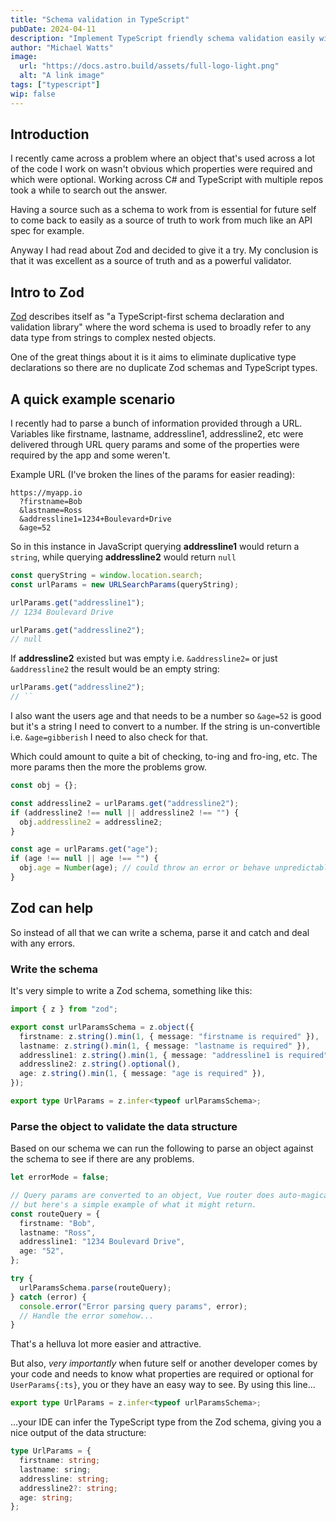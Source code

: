 ```yaml
---
title: "Schema validation in TypeScript"
pubDate: 2024-04-11
description: "Implement TypeScript friendly schema validation easily with Zod"
author: "Michael Watts"
image:
  url: "https://docs.astro.build/assets/full-logo-light.png"
  alt: "A link image"
tags: ["typescript"]
wip: false
---
```


## Introduction

I recently came across a problem where an object that's used across a lot of the code I work on wasn't obvious which properties were required and which were optional. Working across C# and TypeScript with multiple repos took a while to search out the answer.

Having a source such as a schema to work from is essential for future self to come back to easily as a source of truth to work from much like an API spec for example.

Anyway I had read about Zod and decided to give it a try. My conclusion is that it was excellent as a source of truth and as a powerful validator.

## Intro to Zod

[Zod](https://zod.dev/?id=introduction) describes itself as "a TypeScript-first schema declaration and validation library" where the word schema is used to broadly refer to any data type from strings to complex nested objects.

One of the great things about it is it aims to eliminate duplicative type declarations so there are no duplicate Zod schemas and TypeScript types.

## A quick example scenario

I recently had to parse a bunch of information provided through a URL. Variables like firstname, lastname, addressline1, addressline2, etc were delivered through URL query params and some of the properties were required by the app and some weren't.

Example URL (I've broken the lines of the params for easier reading):

```console
https://myapp.io
  ?firstname=Bob
  &lastname=Ross
  &addressline1=1234+Boulevard+Drive
  &age=52
```

So in this instance in JavaScript querying **addressline1** would return a `string`, while querying **addressline2** would return `null`

```js
const queryString = window.location.search;
const urlParams = new URLSearchParams(queryString);

urlParams.get("addressline1");
// 1234 Boulevard Drive

urlParams.get("addressline2");
// null
```

If **addressline2** existed but was empty i.e. `&addressline2=` or just `&addressline2` the result would be an empty string:

```js
urlParams.get("addressline2");
// ``
```

I also want the users age and that needs to be a number so `&age=52` is good but it's a string I need to convert to a number.
If the string is un-convertible i.e. `&age=gibberish` I need to also check for that.

Which could amount to quite a bit of checking, to-ing and fro-ing, etc. The more params then the more the problems grow.

```js
const obj = {};

const addressline2 = urlParams.get("addressline2");
if (addressline2 !== null || addressline2 !== "") {
  obj.addressline2 = addressline2;
}

const age = urlParams.get("age");
if (age !== null || age !== "") {
  obj.age = Number(age); // could throw an error or behave unpredictably
}
```

## Zod can help

So instead of all that we can write a schema, parse it and catch and deal with any errors.

### Write the schema

It's very simple to write a Zod schema, something like this:

```ts /urlParamsSchema/
import { z } from "zod";

export const urlParamsSchema = z.object({
  firstname: z.string().min(1, { message: "firstname is required" }),
  lastname: z.string().min(1, { message: "lastname is required" }),
  addressline1: z.string().min(1, { message: "addressline1 is required" }),
  addressline2: z.string().optional(),
  age: z.string().min(1, { message: "age is required" }),
});

export type UrlParams = z.infer<typeof urlParamsSchema>;
```

### Parse the object to validate the data structure

Based on our schema we can run the following to parse an object against the schema to see if there are any problems.

```ts {13}
let errorMode = false;

// Query params are converted to an object, Vue router does auto-magically for you
// but here's a simple example of what it might return.
const routeQuery = {
  firstname: "Bob",
  lastname: "Ross",
  addressline1: "1234 Boulevard Drive",
  age: "52",
};

try {
  urlParamsSchema.parse(routeQuery);
} catch (error) {
  console.error("Error parsing query params", error);
  // Handle the error somehow...
}
```

That's a helluva lot more easier and attractive.

But also, _very importantly_ when future self or another developer comes by your code and needs to know what properties are required or optional for `UserParams{:ts}`, you or they have an easy way to see. By using this line...

```ts showLineNumbers{11}
export type UrlParams = z.infer<typeof urlParamsSchema>;
```

...your IDE can infer the TypeScript type from the Zod schema, giving you a nice output of the data structure:

```ts
type UrlParams = {
  firstname: string;
  lastname: sring;
  addressline: string;
  addressline2?: string;
  age: string;
};
```
